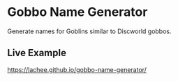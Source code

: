 # Gobbo Name Generator
Generate names for Goblins similar to Discworld gobbos.

## Live Example

https://lachee.github.io/gobbo-name-generator/

